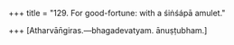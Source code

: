 +++
title = "129. For good-fortune: with a śiṅśápā amulet."

+++
[Atharvān̄giras.—bhagadevatyam. ānuṣṭubham.]
